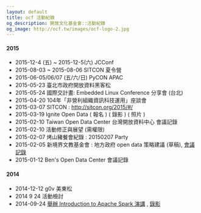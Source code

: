 ```yaml
---
layout: default
title: ocf 活動紀錄 
og_description: 開放文化基金會::活動紀錄 
og_image: http://ocf.tw/images/ocf-logo-2.jpg
---
```

#### 2015
* 2015-12-4 (五) ~ 2015-12-5(六) JCConf 
* 2015-08-03 ~ 2015-08-06 SITCON 夏令營
* 2015-06-05/06/07  (五/六/日) PyCON APAC 
* 2015-05-23 臺北市政府開放資料黑客松 
* 2015-05-24 國際交計畫: Embedded Linux Conference 分享會 (台北)
* 2015-04-20 104年「非營利組織資訊科技運用」座談會 
* 2015-03-07 SITCON : http://sitcon.org/2015/#/
* 2015-03-19 Ignite Open Data ( 報名  ) ( 錄影 ) ( 照片 )
* 2015-02-10 Taiwan Open Data Center 台灣開放資料中心 會議記錄
* 2015-02-10 活動修正與展望 (需權限)
* 2015-02-07 烤山豬餐會紀錄 : 20150207 Party
* 2015-02-05 新境界文教基金會 : 地方政府 open data 策略建議 (草稿), [會議記錄](https://smartcity.hackpad.com/A.-Hackathon--VEDXba5WDu4) 
* 2015-01-12 Ben's Open Data Center 會議記錄

#### 2014
* 2014-12-12 g0v 美東松
* 2014 9 24 活動檢討
* 2014-09-24 [舉辦 Introduction to Apache Spark 演講](http://ocftw.kktix.cc/events/0924spark) ,  [錄影](https://www.youtube.com/watch?v=HV5UecjI4hI&feature=youtu.be&list=PLuW7NCGvKlyVGjKlW9w8oxDiQFMaJ0JZN)

<br>
<br>



